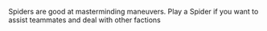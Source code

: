 Spiders are good at masterminding maneuvers. Play a Spider
if you want to assist teammates and deal with other factions